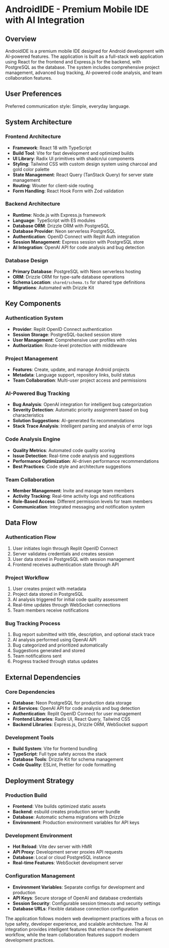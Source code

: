 # AndroidIDE - Premium Mobile IDE with AI Integration

## Overview

AndroidIDE is a premium mobile IDE designed for Android development with AI-powered features. The application is built as a full-stack web application using React for the frontend and Express.js for the backend, with PostgreSQL as the database. The system includes comprehensive project management, advanced bug tracking, AI-powered code analysis, and team collaboration features.

## User Preferences

Preferred communication style: Simple, everyday language.

## System Architecture

### Frontend Architecture
- **Framework**: React 18 with TypeScript
- **Build Tool**: Vite for fast development and optimized builds
- **UI Library**: Radix UI primitives with shadcn/ui components
- **Styling**: Tailwind CSS with custom design system using charcoal and gold color palette
- **State Management**: React Query (TanStack Query) for server state management
- **Routing**: Wouter for client-side routing
- **Form Handling**: React Hook Form with Zod validation

### Backend Architecture
- **Runtime**: Node.js with Express.js framework
- **Language**: TypeScript with ES modules
- **Database ORM**: Drizzle ORM with PostgreSQL
- **Database Provider**: Neon serverless PostgreSQL
- **Authentication**: OpenID Connect with Replit Auth integration
- **Session Management**: Express session with PostgreSQL store
- **AI Integration**: OpenAI API for code analysis and bug detection

### Database Design
- **Primary Database**: PostgreSQL with Neon serverless hosting
- **ORM**: Drizzle ORM for type-safe database operations
- **Schema Location**: `shared/schema.ts` for shared type definitions
- **Migrations**: Automated with Drizzle Kit

## Key Components

### Authentication System
- **Provider**: Replit OpenID Connect authentication
- **Session Storage**: PostgreSQL-backed session store
- **User Management**: Comprehensive user profiles with roles
- **Authorization**: Route-level protection with middleware

### Project Management
- **Features**: Create, update, and manage Android projects
- **Metadata**: Language support, repository links, build status
- **Team Collaboration**: Multi-user project access and permissions

### AI-Powered Bug Tracking
- **Bug Analysis**: OpenAI integration for intelligent bug categorization
- **Severity Detection**: Automatic priority assignment based on bug characteristics
- **Solution Suggestions**: AI-generated fix recommendations
- **Stack Trace Analysis**: Intelligent parsing and analysis of error logs

### Code Analysis Engine
- **Quality Metrics**: Automated code quality scoring
- **Issue Detection**: Real-time code analysis and suggestions
- **Performance Optimization**: AI-driven performance recommendations
- **Best Practices**: Code style and architecture suggestions

### Team Collaboration
- **Member Management**: Invite and manage team members
- **Activity Tracking**: Real-time activity logs and notifications
- **Role-Based Access**: Different permission levels for team members
- **Communication**: Integrated messaging and notification system

## Data Flow

### Authentication Flow
1. User initiates login through Replit OpenID Connect
2. Server validates credentials and creates session
3. User data stored in PostgreSQL with session management
4. Frontend receives authentication state through API

### Project Workflow
1. User creates project with metadata
2. Project data stored in PostgreSQL
3. AI analysis triggered for initial code quality assessment
4. Real-time updates through WebSocket connections
5. Team members receive notifications

### Bug Tracking Process
1. Bug report submitted with title, description, and optional stack trace
2. AI analysis performed using OpenAI API
3. Bug categorized and prioritized automatically
4. Suggestions generated and stored
5. Team notifications sent
6. Progress tracked through status updates

## External Dependencies

### Core Dependencies
- **Database**: Neon PostgreSQL for production data storage
- **AI Services**: OpenAI API for code analysis and bug detection
- **Authentication**: Replit OpenID Connect for user management
- **Frontend Libraries**: Radix UI, React Query, Tailwind CSS
- **Backend Libraries**: Express.js, Drizzle ORM, WebSocket support

### Development Tools
- **Build System**: Vite for frontend bundling
- **TypeScript**: Full type safety across the stack
- **Database Tools**: Drizzle Kit for schema management
- **Code Quality**: ESLint, Prettier for code formatting

## Deployment Strategy

### Production Build
- **Frontend**: Vite builds optimized static assets
- **Backend**: esbuild creates production server bundle
- **Database**: Automatic schema migrations with Drizzle
- **Environment**: Production environment variables for API keys

### Development Environment
- **Hot Reload**: Vite dev server with HMR
- **API Proxy**: Development server proxies API requests
- **Database**: Local or cloud PostgreSQL instance
- **Real-time Features**: WebSocket development server

### Configuration Management
- **Environment Variables**: Separate configs for development and production
- **API Keys**: Secure storage of OpenAI and database credentials
- **Session Security**: Configurable session timeouts and security settings
- **Database URLs**: Flexible database connection configuration

The application follows modern web development practices with a focus on type safety, developer experience, and scalable architecture. The AI integration provides intelligent features that enhance the development workflow, while the team collaboration features support modern development practices.
